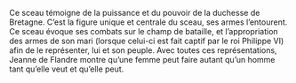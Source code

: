 Ce sceau témoigne de la puissance et du pouvoir de la duchesse de Bretagne. C’est la figure unique et centrale du sceau, ses armes l’entourent. Ce sceau évoque ses combats sur le champ de bataille, et l’appropriation des armes de son mari (lorsque celui-ci est fait captif par le roi Philippe VI) afin de le représenter, lui et son peuple. Avec toutes ces représentations, Jeanne de Flandre montre qu’une femme peut faire autant qu’un homme tant qu’elle veut et qu’elle peut.